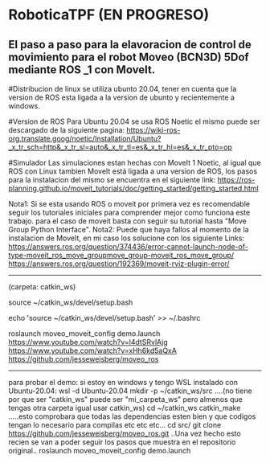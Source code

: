 # RoboticaTPF (EN PROGRESO)
El paso a paso para la elavoracion de control de movimiento para el robot  Moveo (BCN3D) 5Dof mediante ROS _1 con MoveIt.
-----------
#Distribucion de linux
se utiliza ubunto 20.04, tener en cuenta que la version de ROS esta ligada a la version de ubunto y recientemente a windows.

#Version de ROS
Para Ubuntu 20.04 se usa ROS Noetic el mismo puede ser descargado de la siguiente pagina:
https://wiki-ros-org.translate.goog/noetic/Installation/Ubuntu?_x_tr_sch=http&_x_tr_sl=auto&_x_tr_tl=es&_x_tr_hl=es&_x_tr_pto=op

#Simulador
Las simulaciones estan hechas con MoveIt 1 Noetic, al igual que ROS con Linux tambien MoveIt está ligada a una version de ROS, los pasos para la instalacion del mismo se encuentra en el siguiente link:
https://ros-planning.github.io/moveit_tutorials/doc/getting_started/getting_started.html

Nota1: Si se esta usando ROS o moveit por primera vez es recomendable seguir los tutoriales iniciales para comprender mejor como funciona este trabajo.
  para el caso de moveit basta con seguir su tutorial hasta "Move Group Python Interface".
Nota2: Puede que haya fallos al momento de la instalacion de MoveIt, en mi caso los solucione con los siguiente Links:
  https://answers.ros.org/question/374436/error-cannot-launch-node-of-type-moveit_ros_move_groupmove_group-moveit_ros_move_group/
  https://answers.ros.org/question/192369/moveit-rviz-plugin-error/
  
---------
(carpeta: catkin_ws)

source ~/catkin_ws/devel/setup.bash

echo 'source ~/catkin_ws/devel/setup.bash' >> ~/.bashrc

roslaunch moveo_moveit_config demo.launch
https://www.youtube.com/watch?v=l4dtSRvlAjg
https://www.youtube.com/watch?v=xHh6kd5aQxA
https://github.com/jesseweisberg/moveo_ros

--------------------------
para probar el demo:
si estoy en windows y tengo WSL instalado con Ubuntu-20.04:
wsl -d Ubuntu-20.04
mkdir -p ~/catkin_ws/src       ....(no tiene por que ser "catkin_ws" puede ser "mi_carpeta_ws" pero almenos que tengas otra carpeta igual usar catkin_ws)
cd ~/catkin_ws
catkin_make                    .....esto comprobara que todas las dependencias esten bien y que codigos tengan lo necesario para compilas etc etc etc...
cd src/
git clone https://github.com/jesseweisberg/moveo_ros.git
..Una vez hecho esto recien se van a poder seguir los pasos que muestra en el repositorio original..
roslaunch moveo_moveit_config demo.launch


